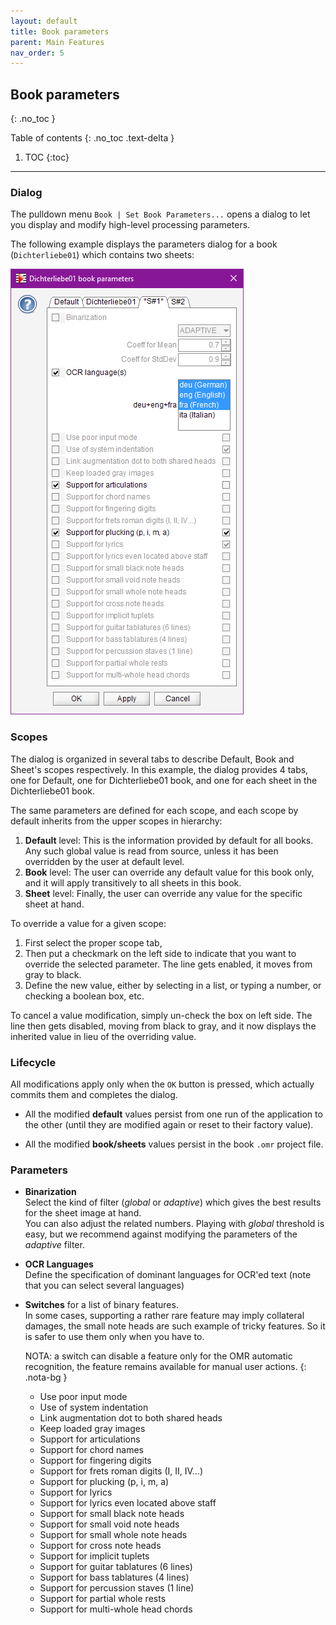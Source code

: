 ```yaml
---
layout: default
title: Book parameters
parent: Main Features
nav_order: 5
---
```

## Book parameters
{: .no_toc }

Table of contents
{: .no_toc .text-delta }

1. TOC
{:toc}

---

### Dialog

The pulldown menu  `Book | Set Book Parameters...` opens a dialog to let you display and modify
high-level processing parameters.

The following example displays the parameters dialog for a book (`Dichterliebe01`) which contains
two sheets:

![](../assets/images/book_parameters.png)

### Scopes

The dialog is organized in several tabs to describe Default, Book and Sheet's scopes respectively.
In this example, the dialog provides 4 tabs, one for Default, one for Dichterliebe01 book,
and one for each sheet in the Dichterliebe01 book.

The same parameters are defined for each scope, and each scope by default inherits from the upper
scopes in hierarchy:
1. **Default** level: This is the information provided by default for all books.
Any such global value is read from source, unless it has been overridden by the user at default level.
2. **Book** level: The user can override any default value for this book only, and it will apply
transitively to all sheets in this book.
3. **Sheet** level: Finally, the user can override any value for the specific sheet at hand.

To override a value for a given scope:
1. First select the proper scope tab,
2. Then put a checkmark on the left side to indicate that you want to override the selected parameter.
The line gets enabled, it moves from gray to black.
3. Define the new value, either by selecting in a list, or typing a number,
or checking a boolean box, etc.

To cancel a value modification, simply un-check the box on left side.
The line then gets disabled, moving from black to gray, and it now displays the inherited value
in lieu of the overriding value.

### Lifecycle

All modifications apply only when the `OK` button is pressed, which actually commits them and
completes the dialog.

* All the modified **default** values persist from one run of the application to the other
(until they are modified again or reset to their factory value).

* All the modified **book/sheets** values persist in the book `.omr` project file.

### Parameters

* **Binarization**  
  Select the kind of filter (_global_ or _adaptive_) which gives the best results for the sheet
  image at hand.   
  You can also adjust the related numbers.
  Playing with _global_ threshold is easy, but we recommend against modifying   the parameters of
  the _adaptive_ filter.

* **OCR Languages**  
  Define the specification of dominant languages for OCR'ed text
  (note that you can select several languages)

* **Switches** for a list of binary features.   
  In some cases, supporting a rather rare feature may imply collateral damages, the small note heads
  are such example of tricky features.
  So it is safer to use them only when you have to.   

  NOTA: a switch can disable a feature only for the OMR automatic recognition, the feature remains
  available for manual user actions.
  {: .nota-bg }

  * Use poor input mode
  * Use of system indentation
  * Link augmentation dot to both shared heads
  * Keep loaded gray images
  * Support for articulations
  * Support for chord names
  * Support for fingering digits
  * Support for frets roman digits (I, II, IV...)
  * Support for plucking (p, i, m, a)
  * Support for lyrics
  * Support for lyrics even located above staff
  * Support for small black note heads
  * Support for small void note heads
  * Support for small whole note heads
  * Support for cross note heads
  * Support for implicit tuplets
  * Support for guitar tablatures (6 lines)
  * Support for bass tablatures (4 lines)
  * Support for percussion staves (1 line)
  * Support for partial whole rests
  * Support for multi-whole head chords

